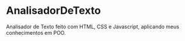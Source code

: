 # AnalisadorDeTexto
Analisador de Texto feito com HTML, CSS e Javascript, aplicando meus conhecimentos em POO.
